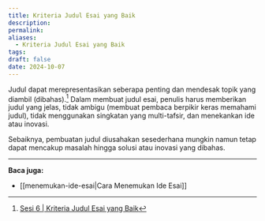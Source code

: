 ```yaml
---
title: Kriteria Judul Esai yang Baik
description: 
permalink: 
aliases:
  - Kriteria Judul Esai yang Baik
tags: 
draft: false
date: 2024-10-07
---
```

Judul dapat merepresentasikan seberapa penting dan mendesak topik yang diambil (dibahas).[^1] Dalam membuat judul esai, penulis harus memberikan judul yang jelas, tidak ambigu (membuat pembaca berpikir keras memahami judul), tidak menggunakan singkatan yang multi-tafsir, dan menekankan ide atau inovasi. 

Sebaiknya, pembuatan judul diusahakan sesederhana mungkin namun tetap dapat mencakup masalah hingga solusi atau inovasi yang dibahas. 

---
**Baca juga:**
- [[menemukan-ide-esai|Cara Menemukan Ide Esai]]

[^1]: [Sesi 6 | Kriteria Judul Esai yang Baik](https://youtu.be/898z_1YecJA?si=2g012iFny-2UHgbY)